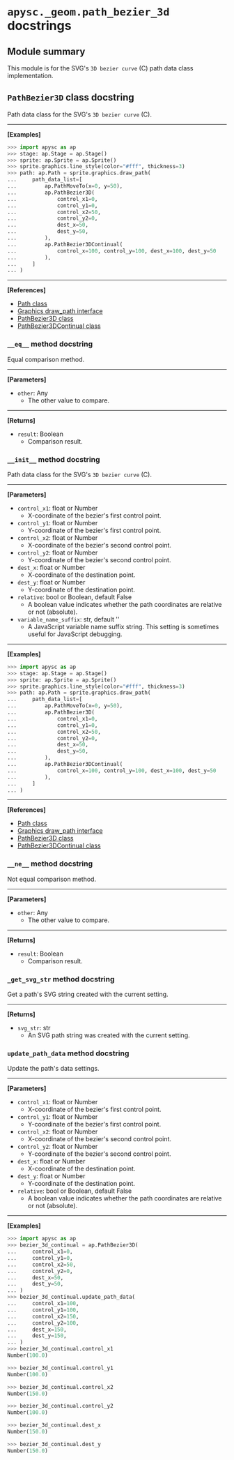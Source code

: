 # `apysc._geom.path_bezier_3d` docstrings

## Module summary

This module is for the SVG's `3D bezier curve` (C) path data class implementation.

## `PathBezier3D` class docstring

Path data class for the SVG's `3D bezier curve` (C).<hr>

**[Examples]**

```py
>>> import apysc as ap
>>> stage: ap.Stage = ap.Stage()
>>> sprite: ap.Sprite = ap.Sprite()
>>> sprite.graphics.line_style(color="#fff", thickness=3)
>>> path: ap.Path = sprite.graphics.draw_path(
...     path_data_list=[
...         ap.PathMoveTo(x=0, y=50),
...         ap.PathBezier3D(
...             control_x1=0,
...             control_y1=0,
...             control_x2=50,
...             control_y2=0,
...             dest_x=50,
...             dest_y=50,
...         ),
...         ap.PathBezier3DContinual(
...             control_x=100, control_y=100, dest_x=100, dest_y=50
...         ),
...     ]
... )
```

<hr>

**[References]**

- [Path class](https://simon-ritchie.github.io/apysc/en/path.html)
- [Graphics draw_path interface](https://simon-ritchie.github.io/apysc/en/graphics_draw_path.html)
- [PathBezier3D class](https://simon-ritchie.github.io/apysc/en/path_bezier_3d.html)
- [PathBezier3DContinual class](https://simon-ritchie.github.io/apysc/en/path_bezier_3d_continual.html)

### `__eq__` method docstring

Equal comparison method.<hr>

**[Parameters]**

- `other`: Any
  - The other value to compare.

<hr>

**[Returns]**

- `result`: Boolean
  - Comparison result.

### `__init__` method docstring

Path data class for the SVG's `3D bezier curve` (C).<hr>

**[Parameters]**

- `control_x1`: float or Number
  - X-coordinate of the bezier's first control point.
- `control_y1`: float or Number
  - Y-coordinate of the bezier's first control point.
- `control_x2`: float or Number
  - X-coordinate of the bezier's second control point.
- `control_y2`: float or Number
  - Y-coordinate of the bezier's second control point.
- `dest_x`: float or Number
  - X-coordinate of the destination point.
- `dest_y`: float or Number
  - Y-coordinate of the destination point.
- `relative`: bool or Boolean, default False
  - A boolean value indicates whether the path coordinates are relative or not (absolute).
- `variable_name_suffix`: str, default ''
  - A JavaScript variable name suffix string. This setting is sometimes useful for JavaScript debugging.

<hr>

**[Examples]**

```py
>>> import apysc as ap
>>> stage: ap.Stage = ap.Stage()
>>> sprite: ap.Sprite = ap.Sprite()
>>> sprite.graphics.line_style(color="#fff", thickness=3)
>>> path: ap.Path = sprite.graphics.draw_path(
...     path_data_list=[
...         ap.PathMoveTo(x=0, y=50),
...         ap.PathBezier3D(
...             control_x1=0,
...             control_y1=0,
...             control_x2=50,
...             control_y2=0,
...             dest_x=50,
...             dest_y=50,
...         ),
...         ap.PathBezier3DContinual(
...             control_x=100, control_y=100, dest_x=100, dest_y=50
...         ),
...     ]
... )
```

<hr>

**[References]**

- [Path class](https://simon-ritchie.github.io/apysc/en/path.html)
- [Graphics draw_path interface](https://simon-ritchie.github.io/apysc/en/graphics_draw_path.html)
- [PathBezier3D class](https://simon-ritchie.github.io/apysc/en/path_bezier_3d.html)
- [PathBezier3DContinual class](https://simon-ritchie.github.io/apysc/en/path_bezier_3d_continual.html)

### `__ne__` method docstring

Not equal comparison method.<hr>

**[Parameters]**

- `other`: Any
  - The other value to compare.

<hr>

**[Returns]**

- `result`: Boolean
  - Comparison result.

### `_get_svg_str` method docstring

Get a path's SVG string created with the current setting.<hr>

**[Returns]**

- `svg_str`: str
  - An SVG path string was created with the current setting.

### `update_path_data` method docstring

Update the path's data settings.<hr>

**[Parameters]**

- `control_x1`: float or Number
  - X-coordinate of the bezier's first control point.
- `control_y1`: float or Number
  - Y-coordinate of the bezier's first control point.
- `control_x2`: float or Number
  - X-coordinate of the bezier's second control point.
- `control_y2`: float or Number
  - Y-coordinate of the bezier's second control point.
- `dest_x`: float or Number
  - X-coordinate of the destination point.
- `dest_y`: float or Number
  - Y-coordinate of the destination point.
- `relative`: bool or Boolean, default False
  - A boolean value indicates whether the path coordinates are relative or not (absolute).

<hr>

**[Examples]**

```py
>>> import apysc as ap
>>> bezier_3d_continual = ap.PathBezier3D(
...     control_x1=0,
...     control_y1=0,
...     control_x2=50,
...     control_y2=0,
...     dest_x=50,
...     dest_y=50,
... )
>>> bezier_3d_continual.update_path_data(
...     control_x1=100,
...     control_y1=100,
...     control_x2=150,
...     control_y2=100,
...     dest_x=150,
...     dest_y=150,
... )
>>> bezier_3d_continual.control_x1
Number(100.0)

>>> bezier_3d_continual.control_y1
Number(100.0)

>>> bezier_3d_continual.control_x2
Number(150.0)

>>> bezier_3d_continual.control_y2
Number(100.0)

>>> bezier_3d_continual.dest_x
Number(150.0)

>>> bezier_3d_continual.dest_y
Number(150.0)
```